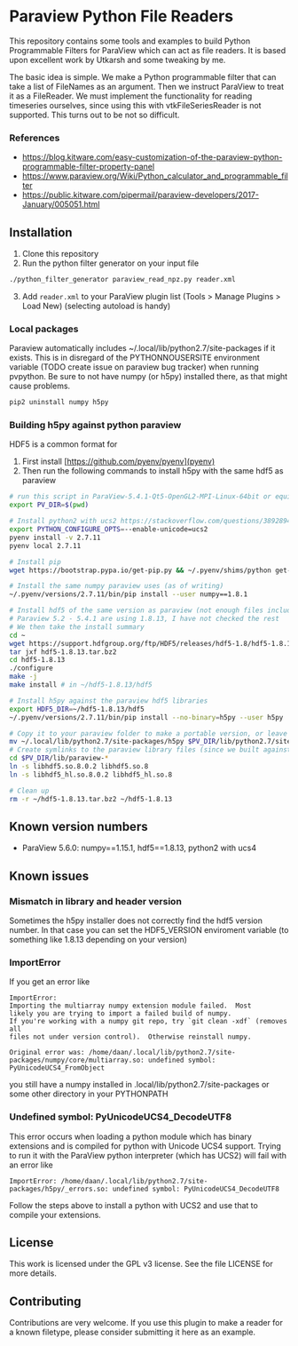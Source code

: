 # Paraview Python File Readers
This repository contains some tools and examples to build Python Programmable Filters for ParaView which can act as file readers.
It is based upon excellent work by Utkarsh and some tweaking by me.

The basic idea is simple. We make a Python programmable filter that can take a list of FileNames as an argument.
Then we instruct ParaView to treat it as a FileReader. We must implement the functionality for reading timeseries ourselves,
since using this with vtkFileSeriesReader is not supported. This turns out to be not so difficult.

### References
- https://blog.kitware.com/easy-customization-of-the-paraview-python-programmable-filter-property-panel
- https://www.paraview.org/Wiki/Python_calculator_and_programmable_filter
- https://public.kitware.com/pipermail/paraview-developers/2017-January/005051.html

## Installation

1. Clone this repository
2. Run the python filter generator on your input file
```bash
./python_filter_generator paraview_read_npz.py reader.xml
```
3. Add `reader.xml` to your ParaView plugin list (Tools > Manage Plugins > Load New) (selecting autoload is handy)


### Local packages
Paraview automatically includes ~/.local/lib/python2.7/site-packages if it exists.
This is in disregard of the PYTHONNOUSERSITE environment variable (TODO create issue on paraview bug tracker) when running pvpython.
Be sure to not have numpy (or h5py) installed there, as that might cause problems.
```bash
pip2 uninstall numpy h5py
```


### Building h5py against python paraview
HDF5 is a common format for 

1. First install [https://github.com/pyenv/pyenv](pyenv)
2. Then run the following commands to install h5py with the same hdf5 as paraview

```bash
# run this script in ParaView-5.4.1-Qt5-OpenGL2-MPI-Linux-64bit or equivalent or set PV_DIR
export PV_DIR=$(pwd)

# Install python2 with ucs2 https://stackoverflow.com/questions/38928942/build-python-as-ucs-4-via-pyenv
export PYTHON_CONFIGURE_OPTS=--enable-unicode=ucs2
pyenv install -v 2.7.11
pyenv local 2.7.11

# Install pip
wget https://bootstrap.pypa.io/get-pip.py && ~/.pyenv/shims/python get-pip.py

# Install the same numpy paraview uses (as of writing)
~/.pyenv/versions/2.7.11/bin/pip install --user numpy==1.8.1

# Install hdf5 of the same version as paraview (not enough files included in binary paraview distribution to build against)
# Paraview 5.2 - 5.4.1 are using 1.8.13, I have not checked the rest
# We then take the install summary 
cd ~
wget https://support.hdfgroup.org/ftp/HDF5/releases/hdf5-1.8/hdf5-1.8.13/src/hdf5-1.8.13.tar.bz2
tar jxf hdf5-1.8.13.tar.bz2
cd hdf5-1.8.13
./configure
make -j
make install # in ~/hdf5-1.8.13/hdf5

# Install h5py against the paraview hdf5 libraries
export HDF5_DIR=~/hdf5-1.8.13/hdf5
~/.pyenv/versions/2.7.11/bin/pip install --no-binary=h5py --user h5py

# Copy it to your paraview folder to make a portable version, or leave it in your local site-packages
mv ~/.local/lib/python2.7/site-packages/h5py $PV_DIR/lib/python2.7/site-packages/
# Create symlinks to the paraview library files (since we built against slightly different hdf5 the name is different)
cd $PV_DIR/lib/paraview-*
ln -s libhdf5.so.8.0.2 libhdf5.so.8
ln -s libhdf5_hl.so.8.0.2 libhdf5_hl.so.8

# Clean up
rm -r ~/hdf5-1.8.13.tar.bz2 ~/hdf5-1.8.13
```

## Known version numbers

* ParaView 5.6.0: numpy==1.15.1, hdf5==1.8.13, python2 with ucs4


## Known issues

### Mismatch in library and header version
Sometimes the h5py installer does not correctly find the hdf5 version number. In that case you can set the HDF5_VERSION enviroment variable (to something like 1.8.13 depending on your version)

### ImportError
If you get an error like
```
ImportError: 
Importing the multiarray numpy extension module failed.  Most
likely you are trying to import a failed build of numpy.
If you're working with a numpy git repo, try `git clean -xdf` (removes all
files not under version control).  Otherwise reinstall numpy.

Original error was: /home/daan/.local/lib/python2.7/site-packages/numpy/core/multiarray.so: undefined symbol: PyUnicodeUCS4_FromObject
```
you still have a numpy installed in .local/lib/python2.7/site-packages or some other directory in your PYTHONPATH

### Undefined symbol: PyUnicodeUCS4_DecodeUTF8
This error occurs when loading a python module which has binary extensions and is compiled for python with Unicode UCS4 support.
Trying to run it with the ParaView python interpreter (which has UCS2) will fail with an error like
```
ImportError: /home/daan/.local/lib/python2.7/site-packages/h5py/_errors.so: undefined symbol: PyUnicodeUCS4_DecodeUTF8
```
Follow the steps above to install a python with UCS2 and use that to compile your extensions.


## License
This work is licensed under the GPL v3 license. See the file LICENSE for more details.

## Contributing
Contributions are very welcome.
If you use this plugin to make a reader for a known filetype, please consider submitting it here as an example.
